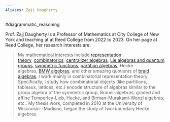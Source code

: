 ```yaml
---
Aliases: Zajj Dougherty
---
```


#diagrammatic_reasoning 

Prof. Zajj Daugherty is a Professor of Mathematics at City College of New York and teaching at at Reed College from 2022 to 2023. On her page at Reed College, her research interests are:

> My mathematical interests include [representation theory](http://en.wikipedia.org/wiki/Representation_theory_of_the_symmetric_group), [combinatorics](http://en.wikipedia.org/wiki/Combinatorics), [centralizer algebras](http://en.wikipedia.org/wiki/Schur-Weyl_duality), [Lie algebras and quantum groups](http://en.wikipedia.org/wiki/Lie_theory), [symmetric functions](http://en.wikipedia.org/wiki/Symmetric_functions), [partition algebras](http://arxiv.org/find/all/1/all:+EXACT+partition_algebra/0/1/0/all/0/1), Hecke algebras, [BMW algebras](http://en.wikipedia.org/wiki/Birman%E2%80%93Wenzl_algebra), and other amazing quotients of [braid algebras](http://en.wikipedia.org/wiki/Affine_braid_group).
> I work mainly in combinatorial representation theory. Specifically, I study how combinatorial objects (like partitions, tableaux, lattices, etc.) encode structure of algebras similar to the group algebra of the symmetric group, Brauer algebras, graded and affine Temperley-Lieb, Hecke, and Birman-Murakami-Wenzl algebras, etc.. My thesis work, completed in 2010 at the University of Wisconsin--Madison, began the study of two-boundary Hecke algebras.
